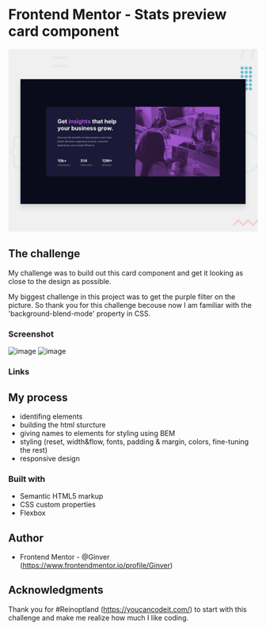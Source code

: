 # Frontend Mentor - Stats preview card component

![Design preview for the Stats preview card component coding challenge](./design/desktop-preview.jpg)

## The challenge

My challenge was to build out this card component and get it looking as close to the design as possible.

My biggest challenge in this project was to get the purple filter on the picture. 
So thank you for this challenge becouse now I am familiar with the 'background-blend-mode' property in CSS.

### Screenshot
![image](https://user-images.githubusercontent.com/74971813/189319847-f171933e-c991-4024-a018-2dc4d4d90d53.png)
![image](https://user-images.githubusercontent.com/74971813/189320233-66881915-8dd3-43e5-8c23-22bf43f4598c.png)

### Links



## My process

- identifing elements
- building the html sturcture
- giving names to elements for styling using BEM
- styling (reset, width&flow, fonts, padding & margin, colors, fine-tuning the rest)
- responsive design

### Built with

- Semantic HTML5 markup
- CSS custom properties
- Flexbox

## Author

- Frontend Mentor - @Ginver (https://www.frontendmentor.io/profile/Ginver)

## Acknowledgments

Thank you for #Reinoptland (https://youcancodeit.com/) to start with this challenge and make me realize how much I like coding.
